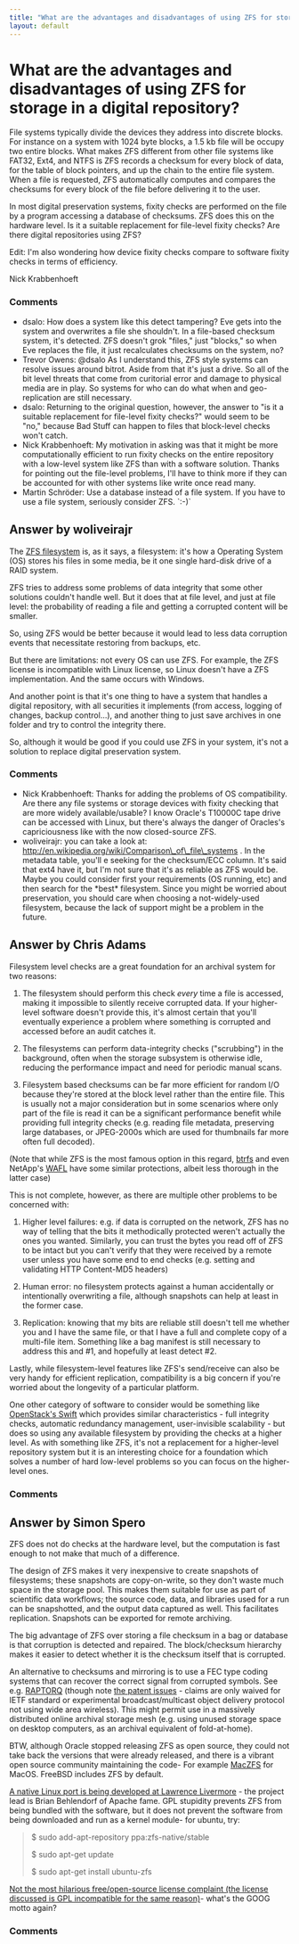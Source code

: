 ```yaml
---
title: "What are the advantages and disadvantages of using ZFS for storage in a digital repository?"
layout: default
---
```

What are the advantages and disadvantages of using ZFS for storage in a digital repository?
=====================
File systems typically divide the devices they address into discrete
blocks. For instance on a system with 1024 byte blocks, a 1.5 kb file
will be occupy two entire blocks. What makes ZFS different from other
file systems like FAT32, Ext4, and NTFS is ZFS records a checksum for
every block of data, for the table of block pointers, and up the chain
to the entire file system. When a file is requested, ZFS automatically
computes and compares the checksums for every block of the file before
delivering it to the user.

In most digital preservation systems, fixity checks are performed on the
file by a program accessing a database of checksums. ZFS does this on
the hardware level. Is it a suitable replacement for file-level fixity
checks? Are there digital repositories using ZFS?

Edit: I'm also wondering how device fixity checks compare to software
fixity checks in terms of efficiency.

Nick Krabbenhoeft

### Comments ###
* dsalo: How does a system like this detect tampering? Eve gets into the system
and overwrites a file she shouldn't. In a file-based checksum system,
it's detected. ZFS doesn't grok "files," just "blocks," so when Eve
replaces the file, it just recalculates checksums on the system, no?
* Trevor Owens: @dsalo As I understand this, ZFS style systems can resolve issues around
bitrot. Aside from that it's just a drive. So all of the bit level
threats that come from curitorial error and damage to physical media are
in play. So systems for who can do what when and geo-replication are
still necessary.
* dsalo: Returning to the original question, however, the answer to "is it a
suitable replacement for file-level fixity checks?" would seem to be
"no," because Bad Stuff can happen to files that block-level checks
won't catch.
* Nick Krabbenhoeft: My motivation in asking was that it might be more computationally
efficient to run fixity checks on the entire repository with a low-level
system like ZFS than with a software solution. Thanks for pointing out
the file-level problems, I'll have to think more if they can be
accounted for with other systems like write once read many.
* Martin Schröder: Use a database instead of a file system. If you have to use a file
system, seriously consider ZFS. \`:-)\`


Answer by woliveirajr
----------------
The [ZFS filesystem](http://en.wikipedia.org/wiki/ZFS) is, as it says, a
filesystem: it's how a Operating System (OS) stores his files in some
media, be it one single hard-disk drive of a RAID system.

ZFS tries to address some problems of data integrity that some other
solutions couldn't handle well. But it does that at file level, and just
at file level: the probability of reading a file and getting a corrupted
content will be smaller.

So, using ZFS would be better because it would lead to less data
corruption events that necessitate restoring from backups, etc.

But there are limitations: not every OS can use ZFS. For example, the
ZFS license is incompatible with Linux license, so Linux doesn't have a
ZFS implementation. And the same occurs with Windows.

And another point is that it's one thing to have a system that handles a
digital repository, with all securities it implements (from access,
logging of changes, backup control...), and another thing to just save
archives in one folder and try to control the integrity there.

So, although it would be good if you could use ZFS in your system, it's
not a solution to replace digital preservation system.

### Comments ###
* Nick Krabbenhoeft: Thanks for adding the problems of OS compatibility. Are there any file
systems or storage devices with fixity checking that are more widely
available/usable? I know Oracle's T10000C tape drive can be accessed
with Linux, but there's always the danger of Oracles's capriciousness
like with the now closed-source ZFS.
* woliveirajr: you can take a look at:
http://en.wikipedia.org/wiki/Comparison\_of\_file\_systems . In the
metadata table, you'll e seeking for the checksum/ECC column. It's said
that ext4 have it, but I'm not sure that it's as reliable as ZFS would
be. Maybe you could consider first your requirements (OS running, etc)
and then search for the \*best\* filesystem. Since you might be worried
about preservation, you should care when choosing a not-widely-used
filesystem, because the lack of support might be a problem in the
future.

Answer by Chris Adams
----------------
Filesystem level checks are a great foundation for an archival system
for two reasons:

1.  The filesystem should perform this check *every* time a file is
    accessed, making it impossible to silently receive corrupted data.
    If your higher-level software doesn't provide this, it's almost
    certain that you'll eventually experience a problem where something
    is corrupted and accessed before an audit catches it.

2.  The filesystems can perform data-integrity checks ("scrubbing") in
    the background, often when the storage subsystem is otherwise idle,
    reducing the performance impact and need for periodic manual scans.

3.  Filesystem based checksums can be far more efficient for random I/O
    because they're stored at the block level rather than the entire
    file. This is usually not a major consideration but in some
    scenarios where only part of the file is read it can be a
    significant performance benefit while providing full integrity
    checks (e.g. reading file metadata, preserving large databases, or
    JPEG-2000s which are used for thumbnails far more often full
    decoded).

(Note that while ZFS is the most famous option in this regard,
[btrfs](http://en.wikipedia.org/wiki/Btrfs) and even NetApp's
[WAFL](http://en.wikipedia.org/wiki/Write_Anywhere_File_Layout) have
some similar protections, albeit less thorough in the latter case)

This is not complete, however, as there are multiple other problems to
be concerned with:

1.  Higher level failures: e.g. if data is corrupted on the network, ZFS
    has no way of telling that the bits it methodically protected
    weren't actually the ones you wanted. Similarly, you can trust the
    bytes you read off of ZFS to be intact but you can't verify that
    they were received by a remote user unless you have some end to end
    checks (e.g. setting and validating HTTP Content-MD5 headers)

2.  Human error: no filesystem protects against a human accidentally or
    intentionally overwriting a file, although snapshots can help at
    least in the former case.

3.  Replication: knowing that my bits are reliable still doesn't tell me
    whether you and I have the same file, or that I have a full and
    complete copy of a multi-file item. Something like a bag manifest is
    still necessary to address this and \#1, and hopefully at least
    detect \#2.

Lastly, while filesystem-level features like ZFS's send/receive can also
be very handy for efficient replication, compatibility is a big concern
if you're worried about the longevity of a particular platform.

One other category of software to consider would be something like
[OpenStack's Swift](http://swift.openstack.org/) which provides similar
characteristics - full integrity checks, automatic redundancy
management, user-invisible scalability - but does so using any available
filesystem by providing the checks at a higher level. As with something
like ZFS, it's not a replacement for a higher-level repository system
but it is an interesting choice for a foundation which solves a number
of hard low-level problems so you can focus on the higher-level ones.

### Comments ###

Answer by Simon Spero
----------------
ZFS does not do checks at the hardware level, but the computation is
fast enough to not make that much of a difference.

The design of ZFS makes it very inexpensive to create snapshots of
filesystems; these snapshots are copy-on-write, so they don't waste much
space in the storage pool. This makes them suitable for use as part of
scientific data workflows; the source code, data, and libraries used for
a run can be snapshotted, and the output data captured as well. This
facilitates replication. Snapshots can be exported for remote archiving.

The big advantage of ZFS over storing a file checksum in a bag or
database is that corruption is detected and repaired. The block/checksum
hierarchy makes it easier to detect whether it is the checksum itself
that is corrupted.

An alternative to checksums and mirroring is to use a FEC type coding
systems that can recover the correct signal from corrupted symbols. See
e.g. [RAPTORQ](http://tools.ietf.org/html/rfc6330) (though note [the
patent issues](http://datatracker.ietf.org/ipr/1292/) - claims are only
waived for IETF standard or experimental broadcast/multicast object
delivery protocol not using wide area wireless). This might permit use
in a massively distributed online archival storage mesh (e.g. using
unused storage space on desktop computers, as an archival equivalent of
fold-at-home).

BTW, although Oracle stopped releasing ZFS as open source, they could
not take back the versions that were already released, and there is a
vibrant open source community maintaining the code- For example
[MacZFS](http://code.google.com/p/maczfs/) for MacOS. FreeBSD includes
ZFS by default.

[A native Linux port is being developed at Lawrence
Livermore](https://github.com/zfsonlinux/) - the project lead is Brian
Behlendorf of Apache fame. GPL stupidity prevents ZFS from being bundled
with the software, but it does not prevent the software from being
downloaded and run as a kernel module- for ubuntu, try:

> \$ sudo add-apt-repository ppa:zfs-native/stable
>
> \$ sudo apt-get update
>
> \$ sudo apt-get install ubuntu-zfs

[Not the most hilarious free/open-source license complaint (the license
discussed is GPL incompatible for the same
reason)](http://wonko.com/post/jsmin-isnt-welcome-on-google-code)-
what's the GOOG motto again?

### Comments ###


